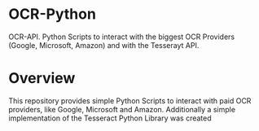 # OCR-Python
OCR-API. Python Scripts to interact with the biggest OCR Providers (Google, Microsoft, Amazon) and with the Tesserayt API.

# Overview
This repository provides simple Python Scripts to interact with paid OCR providers, like Google, Microsoft and Amazon. 
Additionally a simple implementation of the Tesseract Python Library was created
